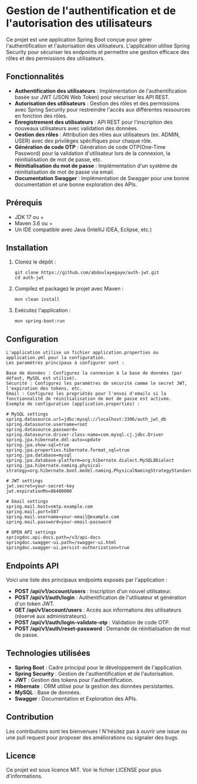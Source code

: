 # Gestion de l'authentification et de l'autorisation des utilisateurs

Ce projet est une application Spring Boot conçue pour gérer l'authentification et l'autorisation des utilisateurs. 
L'application utilise Spring Security pour sécuriser les endpoints et permettre une gestion efficace des rôles et des permissions des utilisateurs.

## Fonctionnalités

- **Authentification des utilisateurs** : Implémentation de l'authentification basée sur JWT (JSON Web Token) pour sécuriser les API REST.
- **Autorisation des utilisateurs** : Gestion des rôles et des permissions avec Spring Security pour restreindre l'accès aux différentes ressources en fonction des rôles.
- **Enregistrement des utilisateurs** : API REST pour l'inscription des nouveaux utilisateurs avec validation des données.
- **Gestion des rôles** : Attribution des rôles aux utilisateurs (ex. ADMIN, USER) avec des privilèges spécifiques pour chaque rôle.
- **Génération de code OTP** : Génération de code OTP(One-Time Password) pour la validation d'utilisateur lors de la connexion, la réinitialisation de mot de passe, etc.
- **Réinitialisation du mot de passe** : Implémentation d'un système de réinitialisation de mot de passe via email.
- **Documentation Swagger** : Implémentation de Swagger pour une bonne documentation et une bonne exploration des APIs.

## Prérequis

- JDK 17 ou +
- Maven 3.6 ou +
- Un IDE compatible avec Java (IntelliJ IDEA, Eclipse, etc.)

## Installation

1. Clonez le dépôt :
   
       git clone https://github.com/abdoulayegaye/auth-jwt.git
       cd auth-jwt
   
2. Compilez et packagez le projet avec Maven :

       mvn clean install
   
3. Exécutez l'application :

       mvn spring-boot:run

   
## Configuration

    L'application utilise un fichier application.properties ou application.yml pour la configuration. 
    Les paramètres principaux à configurer sont :
    
    Base de données : Configurez la connexion à la base de données (par défaut, MySQL est utilisé).
    Sécurité : Configurez les paramètres de sécurité comme le secret JWT, l'expiration des tokens, etc.
    Email : Configurez les propriétés pour l'envoi d'emails si la fonctionnalité de réinitialisation de mot de passe est activée.
    Exemple de configuration (application.properties) :

    # MySQL settings
    spring.datasource.url=jdbc:mysql://localhost:3306/auth_jwt_db
    spring.datasource.username=root
    spring.datasource.password=
    spring.datasource.driver-class-name=com.mysql.cj.jdbc.Driver
    spring.jpa.hibernate.ddl-auto=update
    spring.jpa.show-sql=true
    spring.jpa.properties.hibernate.format_sql=true
    spring.jpa.database=mysql
    spring.jpa.database-platform=org.hibernate.dialect.MySQL8Dialect
    spring.jpa.hibernate.naming.physical-strategy=org.hibernate.boot.model.naming.PhysicalNamingStrategyStandardImpl

    # JWT settings
    jwt.secret=your-secret-key
    jwt.expirationMs=86400000

    # Email settings
    spring.mail.host=smtp.example.com
    spring.mail.port=587
    spring.mail.username=your-email@example.com
    spring.mail.password=your-email-password

    # OPEN API settings
    springdoc.api-docs.path=/v3/api-docs
    springdoc.swagger-ui.path=/swagger-ui.html
    springdoc.swagger-ui.persist-authorization=true


## Endpoints API

Voici une liste des principaux endpoints exposés par l'application :

- **POST /api/v1/account/users** : Inscription d'un nouvel utilisateur.
- **POST /api/v1/auth/login** : Authentification de l'utilisateur et génération d'un token JWT.
- **GET /api/v1/account/users** : Accès aux informations des utilisateurs (réservé aux administrateurs).
- **POST /api/v1/auth/login-validate-otp** : Validation de code OTP.
- **POST /api/v1/auth/reset-password** : Demande de réinitialisation de mot de passe.

## Technologies utilisées

- **Spring Boot** : Cadre principal pour le développement de l'application.
- **Spring Security** : Gestion de l'authentification et de l'autorisation.
- **JWT** : Gestion des tokens pour l'authentification.
- **Hibernate** : ORM utilisé pour la gestion des données persistantes.
- **MySQL** : Base de données.
- **Swagger** : Documentation et Exploration des APIs.
  
## Contribution

Les contributions sont les bienvenues ! N'hésitez pas à ouvrir une issue ou une pull request pour proposer des améliorations ou signaler des bugs.

## Licence

Ce projet est sous licence MIT. Voir le fichier LICENSE pour plus d'informations.
